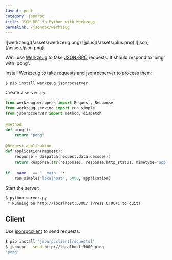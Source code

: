 ```yaml
---
layout: post
category: jsonrpc
title: JSON-RPC in Python with Werkzeug
permalink: /jsonrpc/werkzeug
---
```

<div class="wide-logos" markdown="1">
![werkzeug](/assets/werkzeug.png)
![plus](/assets/plus.png)
![json](/assets/json.png)
</div>

We'll use [Werkzeug](http://werkzeug.pocoo.org) to take
[JSON-RPC](http://www.jsonrpc.org/) requests. It should respond to 'ping' with
'pong'.

Install Werkzeug to take requests and
[jsonrpcserver](http://jsonrpcserver.readthedocs.io/) to process them:

``` shell
$ pip install werkzeug jsonrpcserver
```
Create a `server.py`:

```python
from werkzeug.wrappers import Request, Response
from werkzeug.serving import run_simple
from jsonrpcserver import method, dispatch

@method
def ping():
    return "pong"

@Request.application
def application(request):
    response = dispatch(request.data.decode())
    return Response(str(response), response.http_status, mimetype="application/json")

if __name__ == "__main__":
    run_simple("localhost", 5000, application)
```
Start the server:

``` shell
$ python server.py
 * Running on http://localhost:5000/ (Press CTRL+C to quit)
```

## Client

Use [jsonrpcclient](http://jsonrpcclient.readthedocs.io/) to send requests:

```sh
$ pip install "jsonrpcclient[requests]"
$ jsonrpc --send http://localhost:5000 ping
'pong'
```

